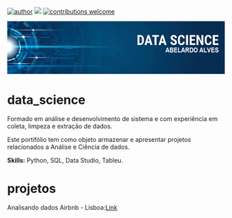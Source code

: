 [![author](https://img.shields.io/badge/author-abelardoalves-red.svg)](https://www.linkedin.com/in/abelardo-alves) 
[![](https://img.shields.io/badge/python-3.7+-blue.svg)](https://www.python.org/downloads/release/python-365/) 
[![contributions welcome](https://img.shields.io/badge/contributions-welcome-brightgreen.svg?style=flat)](https://github.com/abe2701/data_science/issues)

<p align="center">
  <img src="banner.png" >
</p>

# data_science
Formado em análise e desenvolvimento de sistema e com experiência em coleta, limpeza e extração de dados.

Este portifólio tem como objeto armazenar e apresentar projetos relacionados a Análise e Ciência de dados.

<b>Skills:</b> Python, SQL, Data Studio, Tableu.

# projetos
Analisando dados Airbnb - Lisboa:[Link](https://github.com/abe2701/data_science/blob/main/Analisando_os_Dados_do_Airbnb_Lisboa.ipynb)
